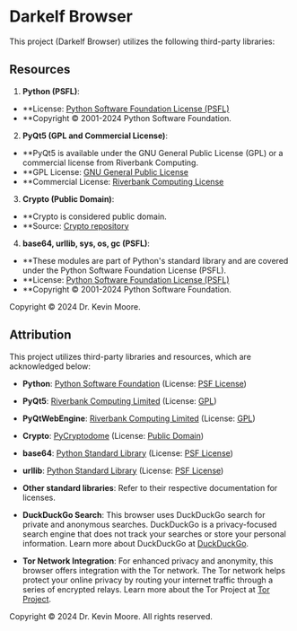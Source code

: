 # Darkelf Browser

This project (Darkelf Browser) utilizes the following third-party libraries:

## Resources

1. **Python (PSFL)**:
- **License: [Python Software Foundation License (PSFL)](https://docs.python.org/3/license.html)
- **Copyright © 2001-2024 Python Software Foundation.

2. **PyQt5 (GPL and Commercial License)**:
- **PyQt5 is available under the GNU General Public License (GPL) or a commercial license from Riverbank Computing.
- **GPL License: [GNU General Public License](https://www.gnu.org/licenses/gpl.html)
- **Commercial License: [Riverbank Computing License](https://www.riverbankcomputing.com/software/pyqt/license)

3. **Crypto (Public Domain)**:
- **Crypto is considered public domain.
- **Source: [Crypto repository](https://github.com/dlitz/pycrypto)

4. **base64, urllib, sys, os, gc (PSFL)**:
- **These modules are part of Python's standard library and are covered under the Python Software Foundation License (PSFL).
- **License: [Python Software Foundation License (PSFL)](https://docs.python.org/3/license.html)
- **Copyright © 2001-2024 Python Software Foundation.

Copyright © 2024 Dr. Kevin Moore.

## Attribution

This project utilizes third-party libraries and resources, which are acknowledged below:

- **Python**: [Python Software Foundation](https://www.python.org/) (License: [PSF License](https://docs.python.org/3/license.html))
- **PyQt5**: [Riverbank Computing Limited](https://www.riverbankcomputing.com/software/pyqt/) (License: [GPL](https://www.riverbankcomputing.com/software/pyqt/intro))
- **PyQtWebEngine**: [Riverbank Computing Limited](https://www.riverbankcomputing.com/software/pyqtwebengine/) (License: [GPL](https://www.riverbankcomputing.com/software/pyqtwebengine/intro))
- **Crypto**: [PyCryptodome](https://www.pycryptodome.org/) (License: [Public Domain](https://github.com/Legrandin/pycryptodome/blob/main/LICENSE))
- **base64**: [Python Standard Library](https://docs.python.org/3/library/base64.html) (License: [PSF License](https://docs.python.org/3/license.html))
- **urllib**: [Python Standard Library](https://docs.python.org/3/library/urllib.html) (License: [PSF License](https://docs.python.org/3/license.html))
- **Other standard libraries**: Refer to their respective documentation for licenses.

- **DuckDuckGo Search**: 
This browser uses DuckDuckGo search for private and anonymous searches. DuckDuckGo is a privacy-focused search engine that does not track your searches or store your personal information. Learn more about DuckDuckGo at [DuckDuckGo](https://duckduckgo.com/).

- **Tor Network Integration**: 
For enhanced privacy and anonymity, this browser offers integration with the Tor network. The Tor network helps protect your online privacy by routing your internet traffic through a series of encrypted relays. Learn more about the Tor Project at [Tor Project](https://www.torproject.org/).


Copyright © 2024 Dr. Kevin Moore. All rights reserved.
